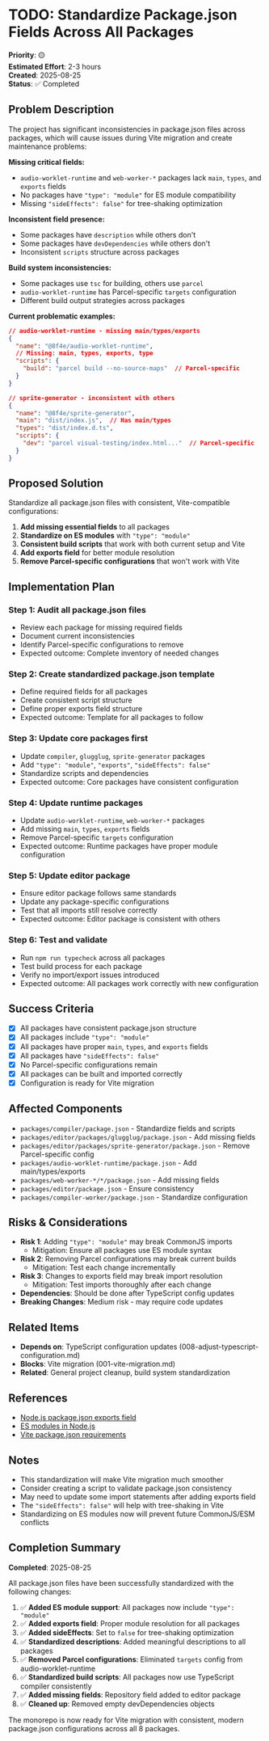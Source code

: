 # TODO: Standardize Package.json Fields Across All Packages

**Priority**: 🟡  
**Estimated Effort**: 2-3 hours  
**Created**: 2025-08-25  
**Status**: ✅ Completed  

## Problem Description

The project has significant inconsistencies in package.json files across packages, which will cause issues during Vite migration and create maintenance problems:

**Missing critical fields:**
- `audio-worklet-runtime` and `web-worker-*` packages lack `main`, `types`, and `exports` fields
- No packages have `"type": "module"` for ES module compatibility
- Missing `"sideEffects": false"` for tree-shaking optimization

**Inconsistent field presence:**
- Some packages have `description` while others don't
- Some packages have `devDependencies` while others don't
- Inconsistent `scripts` structure across packages

**Build system inconsistencies:**
- Some packages use `tsc` for building, others use `parcel`
- `audio-worklet-runtime` has Parcel-specific `targets` configuration
- Different build output strategies across packages

**Current problematic examples:**
```json
// audio-worklet-runtime - missing main/types/exports
{
  "name": "@8f4e/audio-worklet-runtime",
  // Missing: main, types, exports, type
  "scripts": {
    "build": "parcel build --no-source-maps"  // Parcel-specific
  }
}

// sprite-generator - inconsistent with others
{
  "name": "@8f4e/sprite-generator",
  "main": "dist/index.js",  // Has main/types
  "types": "dist/index.d.ts",
  "scripts": {
    "dev": "parcel visual-testing/index.html..."  // Parcel-specific
  }
}
```

## Proposed Solution

Standardize all package.json files with consistent, Vite-compatible configurations:

1. **Add missing essential fields** to all packages
2. **Standardize on ES modules** with `"type": "module"`
3. **Consistent build scripts** that work with both current setup and Vite
4. **Add exports field** for better module resolution
5. **Remove Parcel-specific configurations** that won't work with Vite

## Implementation Plan

### Step 1: Audit all package.json files
- Review each package for missing required fields
- Document current inconsistencies
- Identify Parcel-specific configurations to remove
- Expected outcome: Complete inventory of needed changes

### Step 2: Create standardized package.json template
- Define required fields for all packages
- Create consistent script structure
- Define proper exports field structure
- Expected outcome: Template for all packages to follow

### Step 3: Update core packages first
- Update `compiler`, `glugglug`, `sprite-generator` packages
- Add `"type": "module"`, `"exports"`, `"sideEffects": false"`
- Standardize scripts and dependencies
- Expected outcome: Core packages have consistent configuration

### Step 4: Update runtime packages
- Update `audio-worklet-runtime`, `web-worker-*` packages
- Add missing `main`, `types`, `exports` fields
- Remove Parcel-specific `targets` configuration
- Expected outcome: Runtime packages have proper module configuration

### Step 5: Update editor package
- Ensure editor package follows same standards
- Update any package-specific configurations
- Test that all imports still resolve correctly
- Expected outcome: Editor package is consistent with others

### Step 6: Test and validate
- Run `npm run typecheck` across all packages
- Test build process for each package
- Verify no import/export issues introduced
- Expected outcome: All packages work correctly with new configuration

## Success Criteria

- [x] All packages have consistent package.json structure
- [x] All packages include `"type": "module"`
- [x] All packages have proper `main`, `types`, and `exports` fields
- [x] All packages have `"sideEffects": false"`
- [x] No Parcel-specific configurations remain
- [x] All packages can be built and imported correctly
- [x] Configuration is ready for Vite migration

## Affected Components

- `packages/compiler/package.json` - Standardize fields and scripts
- `packages/editor/packages/glugglug/package.json` - Add missing fields
- `packages/editor/packages/sprite-generator/package.json` - Remove Parcel-specific config
- `packages/audio-worklet-runtime/package.json` - Add main/types/exports
- `packages/web-worker-*/*/package.json` - Add missing fields
- `packages/editor/package.json` - Ensure consistency
- `packages/compiler-worker/package.json` - Standardize configuration

## Risks & Considerations

- **Risk 1**: Adding `"type": "module"` may break CommonJS imports
  - Mitigation: Ensure all packages use ES module syntax
- **Risk 2**: Removing Parcel configurations may break current builds
  - Mitigation: Test each change incrementally
- **Risk 3**: Changes to exports field may break import resolution
  - Mitigation: Test imports thoroughly after each change
- **Dependencies**: Should be done after TypeScript config updates
- **Breaking Changes**: Medium risk - may require code updates

## Related Items

- **Depends on**: TypeScript configuration updates (008-adjust-typescript-configuration.md)
- **Blocks**: Vite migration (001-vite-migration.md)
- **Related**: General project cleanup, build system standardization

## References

- [Node.js package.json exports field](https://nodejs.org/api/packages.html#exports)
- [ES modules in Node.js](https://nodejs.org/api/esm.html)
- [Vite package.json requirements](https://vitejs.dev/guide/build.html#library-mode)

## Notes

- This standardization will make Vite migration much smoother
- Consider creating a script to validate package.json consistency
- May need to update some import statements after adding exports field
- The `"sideEffects": false"` will help with tree-shaking in Vite
- Standardizing on ES modules now will prevent future CommonJS/ESM conflicts 

## Completion Summary

**Completed**: 2025-08-25

All package.json files have been successfully standardized with the following changes:

1. ✅ **Added ES module support**: All packages now include `"type": "module"`
2. ✅ **Added exports field**: Proper module resolution for all packages
3. ✅ **Added sideEffects**: Set to `false` for tree-shaking optimization
4. ✅ **Standardized descriptions**: Added meaningful descriptions to all packages
5. ✅ **Removed Parcel configurations**: Eliminated `targets` config from audio-worklet-runtime
6. ✅ **Standardized build scripts**: All packages now use TypeScript compiler consistently
7. ✅ **Added missing fields**: Repository field added to editor package
8. ✅ **Cleaned up**: Removed empty devDependencies objects

The monorepo is now ready for Vite migration with consistent, modern package.json configurations across all 8 packages.